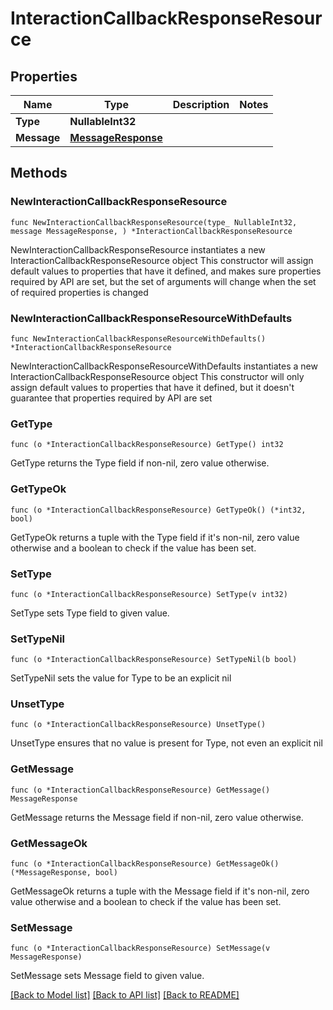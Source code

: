 # InteractionCallbackResponseResource

## Properties

Name | Type | Description | Notes
------------ | ------------- | ------------- | -------------
**Type** | **NullableInt32** |  | 
**Message** | [**MessageResponse**](MessageResponse.md) |  | 

## Methods

### NewInteractionCallbackResponseResource

`func NewInteractionCallbackResponseResource(type_ NullableInt32, message MessageResponse, ) *InteractionCallbackResponseResource`

NewInteractionCallbackResponseResource instantiates a new InteractionCallbackResponseResource object
This constructor will assign default values to properties that have it defined,
and makes sure properties required by API are set, but the set of arguments
will change when the set of required properties is changed

### NewInteractionCallbackResponseResourceWithDefaults

`func NewInteractionCallbackResponseResourceWithDefaults() *InteractionCallbackResponseResource`

NewInteractionCallbackResponseResourceWithDefaults instantiates a new InteractionCallbackResponseResource object
This constructor will only assign default values to properties that have it defined,
but it doesn't guarantee that properties required by API are set

### GetType

`func (o *InteractionCallbackResponseResource) GetType() int32`

GetType returns the Type field if non-nil, zero value otherwise.

### GetTypeOk

`func (o *InteractionCallbackResponseResource) GetTypeOk() (*int32, bool)`

GetTypeOk returns a tuple with the Type field if it's non-nil, zero value otherwise
and a boolean to check if the value has been set.

### SetType

`func (o *InteractionCallbackResponseResource) SetType(v int32)`

SetType sets Type field to given value.


### SetTypeNil

`func (o *InteractionCallbackResponseResource) SetTypeNil(b bool)`

 SetTypeNil sets the value for Type to be an explicit nil

### UnsetType
`func (o *InteractionCallbackResponseResource) UnsetType()`

UnsetType ensures that no value is present for Type, not even an explicit nil
### GetMessage

`func (o *InteractionCallbackResponseResource) GetMessage() MessageResponse`

GetMessage returns the Message field if non-nil, zero value otherwise.

### GetMessageOk

`func (o *InteractionCallbackResponseResource) GetMessageOk() (*MessageResponse, bool)`

GetMessageOk returns a tuple with the Message field if it's non-nil, zero value otherwise
and a boolean to check if the value has been set.

### SetMessage

`func (o *InteractionCallbackResponseResource) SetMessage(v MessageResponse)`

SetMessage sets Message field to given value.



[[Back to Model list]](../README.md#documentation-for-models) [[Back to API list]](../README.md#documentation-for-api-endpoints) [[Back to README]](../README.md)


